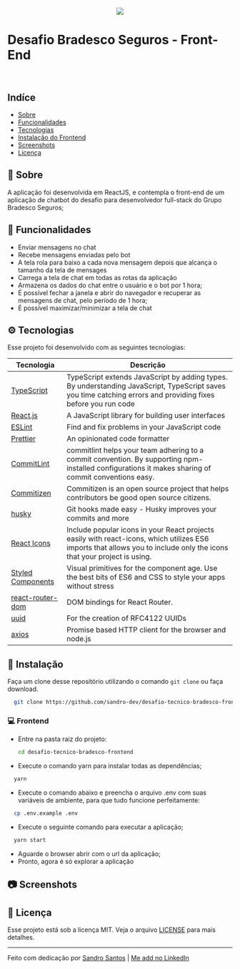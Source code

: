 <h1 align="center">
    <img src="https://i.imgur.com/4ijtVVC.png">
</h1>

# Desafio Bradesco Seguros - Front-End


<br />


## Indíce

- [Sobre](#book-Sobre)
- [Funcionalidades](#hammer-Funcionalidades)
- [Tecnologias](#gear-Tecnologias)
- [Instalação do Frontend ](#computer-Frontend)
- [Screenshots](#camera-Screenshots)
- [Licença](#memo-Licença)

## :book: Sobre
  A aplicação foi desenvolvida em ReactJS, e contempla o front-end de um aplicação de chatbot do desafio para desenvolvedor full-stack do Grupo Bradesco Seguros;


## :hammer: Funcionalidades

- Enviar mensagens no chat
- Recebe mensagens enviadas pelo bot
- A tela rola para baixo a cada nova mensagem depois que alcança o tamanho da tela de mensages
- Carrega a tela de chat em todas as rotas da aplicação
- Armazena os dados do chat entre o usuário e o bot por 1 hora;
- É possível fechar a janela e abrir do navegador e recuperar as mensagens de chat, pelo período de 1 hora;
- É possível maximizar/minimizar a tela de chat


## :gear: Tecnologias

Esse projeto foi desenvolvido com as seguintes tecnologias:


  | Tecnologia  |  Descrição  |
  | --- | --- |
  | [TypeScript](https://www.typescriptlang.org/) | TypeScript extends JavaScript by adding types. By understanding JavaScript, TypeScript saves you time catching errors and providing fixes before you run code |
  | [React.js](https://reactjs.org/)  | A JavaScript library for building user interfaces |
  | [ESLint](https://eslint.org/) | Find and fix problems in your JavaScript code |
  | [Prettier](https://prettier.io/) | An opinionated code formatter |
  | [CommitLint](https://commitlint.js.org/#/) | commitlint helps your team adhering to a commit convention. By supporting npm-installed configurations it makes sharing of commit conventions easy. |
  | [Commitizen](https://github.com/commitizen/cz-cli) | Commitizen is an open source project that helps contributors be good open source citizens.  |
  | [husky](https://www.npmjs.com/package/husky) | Git hooks made easy - Husky improves your commits and more |
  | [React Icons](https://react-icons.github.io/react-icons/) | Include popular icons in your React projects easily with react-icons, which utilizes ES6 imports that allows you to include only the icons that your project is using. |
  | [Styled Components](https://styled-components.com/) | Visual primitives for the component age. Use the best bits of ES6 and CSS to style your apps without stress |
  | [react-router-dom](https://www.npmjs.com/package/react-router-dom) | DOM bindings for React Router.  |
  | [uuid](https://www.npmjs.com/package/uuid) | For the creation of RFC4122 UUIDs |
  | [axios](https://github.com/axios/axios) | Promise based HTTP client for the browser and node.js |


## :wrench: Instalação

Faça um clone desse repositório utilizando o comando `git clone` ou faça download.

```bash
  git clone https://github.com/sandro-dev/desafio-tecnico-bradesco-frontend.git
```


### :computer: Frontend
- Entre na pasta raiz do projeto:

  ```bash
  cd desafio-tecnico-bradesco-frontend
  ```

- Execute o comando yarn para instalar todas as dependências;

```bash
  yarn
  ```

 - Execute o comando abaixo e preencha o arquivo .env com suas variáveis de ambiente, para que tudo funcione perfeitamente:

```bash
  cp .env.example .env
  ```

- Execute o seguinte comando para executar a aplicação;
```bash
  yarn start
  ```

- Aguarde o browser abrir com o url da aplicação;
- Pronto, agora é só explorar a aplicação


## :camera: Screenshots



## :memo: Licença

Esse projeto está sob a licença MIT. Veja o arquivo [LICENSE](LICENSE.md) para mais detalhes.

---

Feito com dedicação por [Sandro Santos](https://github.com/sandro-dev) | [Me add no LinkedIn](https://www.linkedin.com/in/sandro-dev/)
